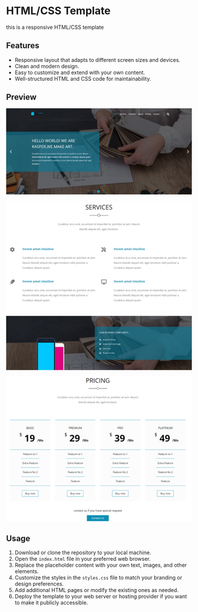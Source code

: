# HTML/CSS Template

this is a responsive HTML/CSS template

## Features

- Responsive layout that adapts to different screen sizes and devices.
- Clean and modern design.
- Easy to customize and extend with your own content.
- Well-structured HTML and CSS code for maintainability.

## Preview

![Screenshot 1](screenshotstemp2/hometemp2.png)

![Screenshot 2](screenshotstemp2/section2.png)

![Screenshot 3](screenshotstemp2/design.png)

![Screenshot 4](screenshotstemp2/pricing.png)

## Usage

1. Download or clone the repository to your local machine.
2. Open the `index.html` file in your preferred web browser.
3. Replace the placeholder content with your own text, images, and other elements.
4. Customize the styles in the `styles.css` file to match your branding or design preferences.
5. Add additional HTML pages or modify the existing ones as needed.
6. Deploy the template to your web server or hosting provider if you want to make it publicly accessible.
